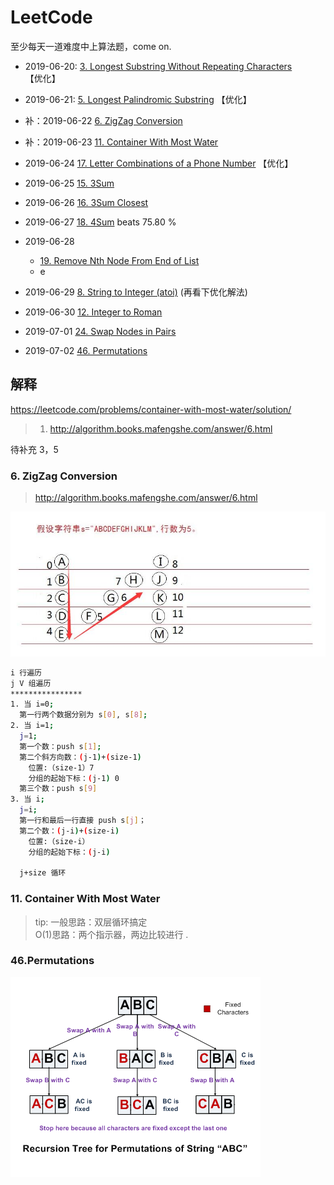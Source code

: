 # LeetCode

至少每天一道难度中上算法题，come on.

- 2019-06-20: [3. Longest Substring Without Repeating Characters](https://leetcode.com/problems/longest-substring-without-repeating-characters/) 【优化】
- 2019-06-21: [5. Longest Palindromic Substring](https://leetcode.com/problems/longest-palindromic-substring/submissions/) 【优化】
- 补：2019-06-22 [6. ZigZag Conversion](https://leetcode.com/problems/zigzag-conversion/)
- 补：2019-06-23 [11. Container With Most Water](https://leetcode.com/problems/container-with-most-water/)
- 2019-06-24 [17. Letter Combinations of a Phone Number](https://leetcode.com/problems/letter-combinations-of-a-phone-number/) 【优化】
- 2019-06-25 [15. 3Sum](https://leetcode.com/problems/3sum/)
- 2019-06-26 [16. 3Sum Closest](https://leetcode.com/problems/3sum-closest/)
- 2019-06-27 [18. 4Sum](https://leetcode.com/problems/4sum/) beats 75.80 % 
- 2019-06-28
  - [19. Remove Nth Node From End of List](https://leetcode.com/problems/remove-nth-node-from-end-of-list/submissions/)
  - e
- 2019-06-29 [8. String to Integer (atoi)](https://leetcode.com/problems/string-to-integer-atoi/) (再看下优化解法)
- 2019-06-30 [12. Integer to Roman](https://leetcode.com/problems/integer-to-roman/)

- 2019-07-01 [24. Swap Nodes in Pairs](https://leetcode.com/problems/swap-nodes-in-pairs/)
- 2019-07-02 [46. Permutations](https://leetcode.com/problems/permutations/)

## 解释

https://leetcode.com/problems/container-with-most-water/solution/

> 1. http://algorithm.books.mafengshe.com/answer/6.html

待补充 3，5

### 6. ZigZag Conversion
> http://algorithm.books.mafengshe.com/answer/6.html  

  <img src="assets/6-1.png" />

  ```bash
  i 行遍历
  j V 组遍历
  ****************
  1. 当 i=0;
    第一行两个数据分别为 s[0], s[8];
  2. 当 i=1;
    j=1;
    第一个数：push s[1];
    第二个斜方向数：(j-1)+(size-1)
      位置:（size-1）7
      分组的起始下标：(j-1) 0
    第三个数：push s[9]
  3. 当 i;
    j=i;
    第一行和最后一行直接 push s[j]；
    第二个数：(j-i)+(size-i)
      位置:（size-i）
      分组的起始下标：(j-i)

    j+size 循环
  ```
### 11. Container With Most Water
> tip: 
 一般思路：双层循环搞定  
 O(1)思路：两个指示器，两边比较进行 .


### 46.Permutations  
<img src="assets/NewPermutation.gif" />
